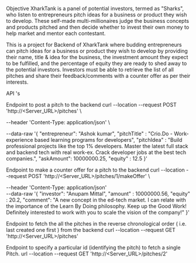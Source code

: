 Objective
XharkTank is a panel of potential investors, termed as "Sharks", who listen to entrepreneurs pitch ideas for a business or product they wish to develop. These self-made multi-millionaires judge the business concepts and products pitched and then decide whether to invest their own money to help market and mentor each contestant.

This is a project for Backend of XharkTank where budding entrepreneurs can pitch ideas for a business or product they wish to develop by providing their name, title & idea for the business, the investment amount they expect to be fulfilled, and the percentage of equity they are ready to shed away to the potential investors. Investors must be able to retrieve the list of all pitches and share their feedback/comments with a counter offer as per their interests.

API 's

Endpoint to post a pitch to the backend
curl --location --request POST 'http://<Server_URL>/pitches' \

--header 'Content-Type: application/json' \

--data-raw '{
"entrepreneur": "Ashok kumar",
"pitchTitle" : "Crio.Do - Work-experience based learning programs for developers",
"pitchIdea" : "Build professional projects like the top 1% developers. Master the latest full stack and backend tech with real work-ex. Crack developer jobs at the best tech companies.",
"askAmount": 10000000.25,
"equity" : 12.5
}'



Endpoint to make a counter offer for a pitch to the backend
curl --location --request POST 'http://<Server_URL>/pitches/1/makeOffer' \

--header 'Content-Type: application/json' \
--data-raw '{
"investor": "Anupam Mittal",
"amount" : 10000000.56,
"equity" : 20.2,
"comment": "A new concept in the ed-tech market. I can relate with the importance of the Learn By Doing philosophy. Keep up the Good Work! Definitely interested to work with you to scale the vision of the company!"
}'


Endpoint to fetch the all the pitches in the reverse chronological order ( i.e. last created one first ) from the backend
curl --location --request GET 'http://<Server_URL>/pitches'


Endpoint to specify a particular id (identifying the pitch) to fetch a single Pitch.
url --location --request GET 'http://<Server_URL>/pitches/2'